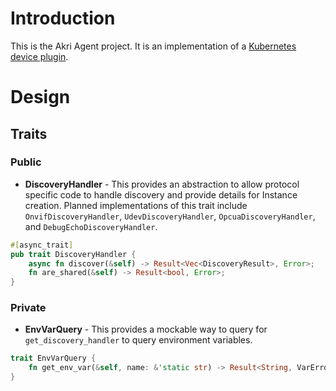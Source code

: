 # Introduction 
This is the Akri Agent project.  It is an implementation of a [Kubernetes device plugin](https://kubernetes.io/docs/concepts/extend-kubernetes/compute-storage-net/device-plugins/). 

# Design

## Traits

### Public
* **DiscoveryHandler** - This provides an abstraction to allow protocol specific code to handle discovery and provide details for Instance creation.  Planned implementations of this trait include `OnvifDiscoveryHandler`, `UdevDiscoveryHandler`, `OpcuaDiscoveryHandler`, and `DebugEchoDiscoveryHandler`.
```Rust
#[async_trait]
pub trait DiscoveryHandler {
    async fn discover(&self) -> Result<Vec<DiscoveryResult>, Error>;
    fn are_shared(&self) -> Result<bool, Error>;
}
```

### Private
* **EnvVarQuery** - This provides a mockable way to query for `get_discovery_handler` to query environment variables.
```Rust
trait EnvVarQuery {
    fn get_env_var(&self, name: &'static str) -> Result<String, VarError>;
}
```

